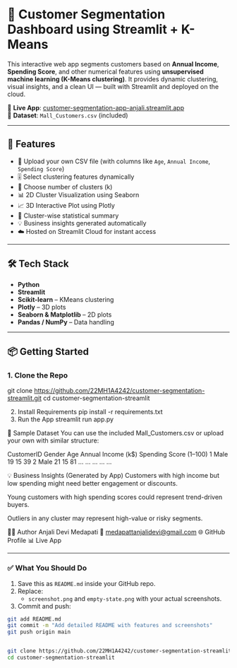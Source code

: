 # 🧠 Customer Segmentation Dashboard using Streamlit + K-Means

This interactive web app segments customers based on **Annual Income**, **Spending Score**, and other numerical features using **unsupervised machine learning (K-Means clustering)**. It provides dynamic clustering, visual insights, and a clean UI — built with Streamlit and deployed on the cloud.

🔗 **Live App**: [customer-segmentation-app-anjali.streamlit.app](https://customer-segmentation-app-anjali.streamlit.app)  
📁 **Dataset**: `Mall_Customers.csv` (included)

---

## 🚀 Features

- 📂 Upload your own CSV file (with columns like `Age`, `Annual Income`, `Spending Score`)
- 🎚️ Select clustering features dynamically
- 🔢 Choose number of clusters (k)
- 📊 2D Cluster Visualization using Seaborn
- 📈 3D Interactive Plot using Plotly
- 📄 Cluster-wise statistical summary
- 💡 Business insights generated automatically
- ☁️ Hosted on Streamlit Cloud for instant access

---

## 🛠️ Tech Stack

- **Python**
- **Streamlit**
- **Scikit-learn** – KMeans clustering
- **Plotly** – 3D plots
- **Seaborn & Matplotlib** – 2D plots
- **Pandas / NumPy** – Data handling

---

## 📦 Getting Started

### 1. Clone the Repo

git clone https://github.com/22MH1A4242/customer-segmentation-streamlit.git
cd customer-segmentation-streamlit

2. Install Requirements
pip install -r requirements.txt
3. Run the App
streamlit run app.py

📁 Sample Dataset
You can use the included Mall_Customers.csv or upload your own with similar structure:

CustomerID	Gender	Age	Annual Income (k$)	Spending Score (1–100)
1	Male	19	15	39
2	Male	21	15	81
...	...	...	...	...

💡 Business Insights (Generated by App)
Customers with high income but low spending might need better engagement or discounts.

Young customers with high spending scores could represent trend-driven buyers.

Outliers in any cluster may represent high-value or risky segments.

👩‍💻 Author
Anjali Devi Medapati
📧 medapattanjalidevi@gmail.com
🌐 GitHub Profile
📊 Live App


---

### ✅ What You Should Do

1. Save this as `README.md` inside your GitHub repo.
2. Replace:
   - `screenshot.png` and `empty-state.png` with your actual screenshots.
3. Commit and push:
```bash
git add README.md
git commit -m "Add detailed README with features and screenshots"
git push origin main


git clone https://github.com/22MH1A4242/customer-segmentation-streamlit.git
cd customer-segmentation-streamlit
